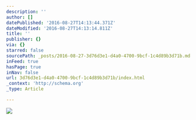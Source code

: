 ```yaml
---
description: ''
author: []
datePublished: '2016-08-27T14:13:44.371Z'
dateModified: '2016-08-27T14:13:14.811Z'
title: ''
publisher: {}
via: {}
starred: false
sourcePath: _posts/2016-08-27-3d76d3e1-d4a0-4700-9bcf-1c4d89b3d71b.md
inFeed: true
hasPage: true
inNav: false
url: 3d76d3e1-d4a0-4700-9bcf-1c4d89b3d71b/index.html
_context: 'http://schema.org'
_type: Article

---
```

![](https://the-grid-user-content.s3-us-west-2.amazonaws.com/833cd194-d549-4f8d-8327-d946d964b33f.jpg)